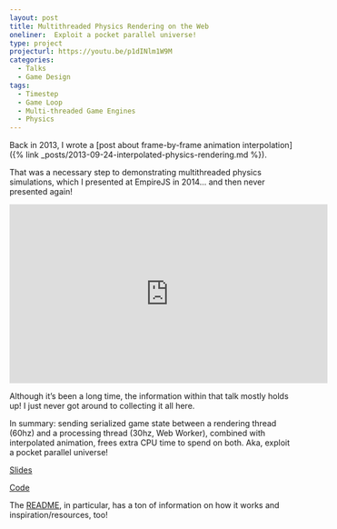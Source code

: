 ```yaml
---
layout: post
title: Multithreaded Physics Rendering on the Web
oneliner:  Exploit a pocket parallel universe!
type: project
projecturl: https://youtu.be/p1dINlm1W9M
categories:
  - Talks
  - Game Design
tags:
  - Timestep
  - Game Loop
  - Multi-threaded Game Engines
  - Physics
---
```


Back in 2013, I wrote a [post about frame-by-frame animation interpolation]({% link _posts/2013-09-24-interpolated-physics-rendering.md %}).

That was a necessary step to demonstrating multithreaded physics simulations, which I presented at EmpireJS in 2014... and then never presented again!

<div class="aspect-ratio">
  <iframe width="560" height="315" src="https://www.youtube.com/embed/p1dINlm1W9M" frameborder="0" allow="accelerometer; autoplay; encrypted-media; gyroscope; picture-in-picture" allowfullscreen></iframe>
</div>

Although it’s been a long time, the information within that talk mostly holds up! I just never got around to collecting it all here.

In summary: sending serialized game state between a rendering thread (60hz) and a processing thread (30hz, Web Worker), combined with interpolated animation, frees extra CPU time to spend on both. Aka, exploit a pocket parallel universe!

[Slides](https://github.com/kirbysayshi/multithreaded-game-example/blob/gh-pages/docs/empirejs_2014-05-04.js)

[Code](https://github.com/kirbysayshi/multithreaded-game-example)

The [README](https://github.com/kirbysayshi/multithreaded-game-example/blob/gh-pages/README.md), in particular, has a ton of information on how it works and inspiration/resources, too!